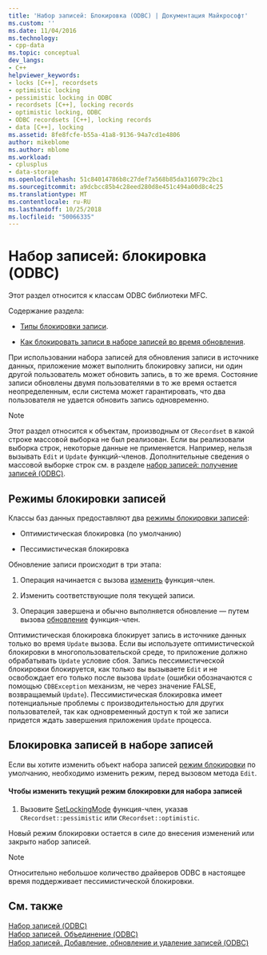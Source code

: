 ```yaml
---
title: 'Набор записей: Блокировка (ODBC) | Документация Майкрософт'
ms.custom: ''
ms.date: 11/04/2016
ms.technology:
- cpp-data
ms.topic: conceptual
dev_langs:
- C++
helpviewer_keywords:
- locks [C++], recordsets
- optimistic locking
- pessimistic locking in ODBC
- recordsets [C++], locking records
- optimistic locking, ODBC
- ODBC recordsets [C++], locking records
- data [C++], locking
ms.assetid: 8fe8fcfe-b55a-41a8-9136-94a7cd1e4806
author: mikeblome
ms.author: mblome
ms.workload:
- cplusplus
- data-storage
ms.openlocfilehash: 51c84014786b8c27def7a568b85da316079c2bc1
ms.sourcegitcommit: a9dcbcc85b4c28eed280d8e451c494a00d8c4c25
ms.translationtype: MT
ms.contentlocale: ru-RU
ms.lasthandoff: 10/25/2018
ms.locfileid: "50066335"
---
```

# <a name="recordset-locking-records-odbc"></a>Набор записей: блокировка (ODBC)

Этот раздел относится к классам ODBC библиотеки MFC.

Содержание раздела:

- [Типы блокировки записи](#_core_record.2d.locking_modes).

- [Как блокировать записи в наборе записей во время обновления](#_core_locking_records_in_your_recordset).

При использовании набора записей для обновления записи в источнике данных, приложение может выполнить блокировку записи, ни один другой пользователь может обновить запись, в то же время. Состояние записи обновлены двумя пользователями в то же время остается неопределенным, если система может гарантировать, что два пользователя не удается обновить запись одновременно.

> [!NOTE]
>  Этот раздел относится к объектам, производным от `CRecordset` в какой строке массовой выборка не был реализован. Если вы реализовали выборка строк, некоторые данные не применяется. Например, нельзя вызывать `Edit` и `Update` функций-членов. Дополнительные сведения о массовой выборке строк см. в разделе [набор записей: получение записей (ODBC)](../../data/odbc/recordset-fetching-records-in-bulk-odbc.md).

##  <a name="_core_record.2d.locking_modes"></a> Режимы блокировки записей

Классы баз данных предоставляют два [режимы блокировки записей](../../mfc/reference/crecordset-class.md#setlockingmode):

- Оптимистическая блокировка (по умолчанию)

- Пессимистическая блокировка

Обновление записи происходит в три этапа:

1. Операция начинается с вызова [изменить](../../mfc/reference/crecordset-class.md#edit) функция-член.

1. Изменить соответствующие поля текущей записи.

1. Операция завершена и обычно выполняется обновление — путем вызова [обновление](../../mfc/reference/crecordset-class.md#update) функция-член.

Оптимистическая блокировка блокирует запись в источнике данных только во время `Update` вызова. Если вы используете оптимистической блокировки в многопользовательской среде, то приложение должно обрабатывать `Update` условие сбоя. Запись пессимистической блокировки блокируется, как только вы вызываете `Edit` и не освобождает его только после вызова `Update` (ошибки обозначаются с помощью `CDBException` механизм, не через значение FALSE, возвращаемый `Update`). Пессимистическая блокировка имеет потенциальные проблемы с производительностью для других пользователей, так как одновременный доступ к той же записи придется ждать завершения приложения `Update` процесса.

##  <a name="_core_locking_records_in_your_recordset"></a> Блокировка записей в наборе записей

Если вы хотите изменить объект набора записей [режим блокировки](#_core_record.2d.locking_modes) по умолчанию, необходимо изменить режим, перед вызовом метода `Edit`.

#### <a name="to-change-the-current-locking-mode-for-your-recordset"></a>Чтобы изменить текущий режим блокировки для набора записей

1. Вызовите [SetLockingMode](../../mfc/reference/crecordset-class.md#setlockingmode) функция-член, указав `CRecordset::pessimistic` или `CRecordset::optimistic`.

Новый режим блокировки остается в силе до внесения изменений или закрыто набор записей.

> [!NOTE]
>  Относительно небольшое количество драйверов ODBC в настоящее время поддерживает пессимистической блокировки.

## <a name="see-also"></a>См. также

[Набор записей (ODBC)](../../data/odbc/recordset-odbc.md)<br/>
[Набор записей. Объединение (ODBC)](../../data/odbc/recordset-performing-a-join-odbc.md)<br/>
[Набор записей. Добавление, обновление и удаление записей (ODBC)](../../data/odbc/recordset-adding-updating-and-deleting-records-odbc.md)